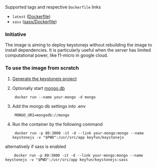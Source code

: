 Supported tags and respective `Dockerfile` links 
* `latest` ([Dockerfile](https://github.com/keyfun/keystonejs-docker/blob/master//Dockerfile))
* `sass` ([sass/Dockerfile](https://github.com/keyfun/keystonejs-docker/blob/master/sass/Dockerfile))

### Initiative
The image is aiming to deploy keystonejs without rebuilding the image to install dependencies. It is particularly useful when the server has limited computational power, like f1-micro in google cloud.

### To use the image from scratch
1. [Generate the keystonejs project](http://keystonejs.com/getting-started/)
2. Optionally start [mongo db](https://hub.docker.com/_/mongo/)

        docker run --name your-mongo -d mongo

3. Add the mongo db settings into .env

        MONGO_URI=mongodb://mongo

4. Run the container by the following command

        docker run -p 80:3000 -it -d --link your-mongo:mongo --name keystonejs -v "$PWD":/usr/src/app keyfun/keystonejs

  alternatively if sass is enabled

        docker run -p 80:3000 -it -d --link your-mongo:mongo --name keystonejs -v "$PWD":/usr/src/app keyfun/keystonejs:sass


